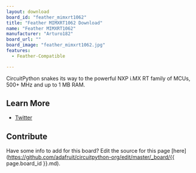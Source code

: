 ```yaml
---
layout: download
board_id: "feather_mimxrt1062"
title: "Feather MIMXRT1062 Download"
name: "Feather MIMXRT1062"
manufacturer: "Arturo182"
board_url: ""
board_image: "feather_mimxrt1062.jpg"
features:
  - Feather-Compatible

---
```

CircuitPython snakes its way to the powerful NXP i.MX RT family of MCUs, 500+ MHz and up to 1 MB RAM.

## Learn More
* [Twitter](https://twitter.com/arturo182/status/1199841134253682690)

## Contribute

Have some info to add for this board? Edit the source for this page [here](https://github.com/adafruit/circuitpython-org/edit/master/_board/{{ page.board_id }}.md).
